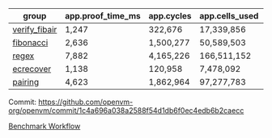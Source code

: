 | group | app.proof_time_ms | app.cycles | app.cells_used | leaf.proof_time_ms | leaf.cycles | leaf.cells_used |
| -- | -- | -- | -- | -- | -- | -- |
| [verify_fibair](https://github.com/openvm-org/openvm/blob/benchmark-results/benchmarks/verify_fibair-1c4a696a038a2588f54d1db6f0ec4edb6b2caecc.md) | 1,247 |  322,676 |  17,339,856 |- | - | - |
| [fibonacci](https://github.com/openvm-org/openvm/blob/benchmark-results/benchmarks/fibonacci-1c4a696a038a2588f54d1db6f0ec4edb6b2caecc.md) | 2,636 |  1,500,277 |  50,589,503 | 3,621 |  1,248,051 |  69,834,114 |
| [regex](https://github.com/openvm-org/openvm/blob/benchmark-results/benchmarks/regex-1c4a696a038a2588f54d1db6f0ec4edb6b2caecc.md) | 7,882 |  4,165,226 |  166,511,152 | 13,988 |  3,951,507 |  303,656,326 |
| [ecrecover](https://github.com/openvm-org/openvm/blob/benchmark-results/benchmarks/ecrecover-1c4a696a038a2588f54d1db6f0ec4edb6b2caecc.md) | 1,138 |  120,958 |  7,478,092 | 11,749 |  3,012,535 |  245,012,763 |
| [pairing](https://github.com/openvm-org/openvm/blob/benchmark-results/benchmarks/pairing-1c4a696a038a2588f54d1db6f0ec4edb6b2caecc.md) | 4,623 |  1,862,964 |  97,277,783 | 9,061 |  2,574,413 |  205,523,942 |


Commit: https://github.com/openvm-org/openvm/commit/1c4a696a038a2588f54d1db6f0ec4edb6b2caecc

[Benchmark Workflow](https://github.com/openvm-org/openvm/actions/runs/15656191344)
